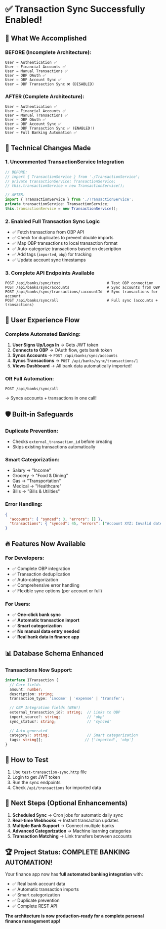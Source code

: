 # ✅ Transaction Sync Successfully Enabled!

## 🚀 What We Accomplished

### **BEFORE (Incomplete Architecture):**
```
User → Authentication ✅
User → Financial Accounts ✅  
User → Manual Transactions ✅
User → OBP OAuth ✅
User → OBP Account Sync ✅
User → OBP Transaction Sync ❌ (DISABLED)
```

### **AFTER (Complete Architecture):**
```
User → Authentication ✅
User → Financial Accounts ✅  
User → Manual Transactions ✅
User → OBP OAuth ✅
User → OBP Account Sync ✅
User → OBP Transaction Sync ✅ (ENABLED!)
User → Full Banking Automation ✅
```

## 🔧 Technical Changes Made

### 1. **Uncommented TransactionService Integration**
```typescript
// BEFORE:
// import { TransactionService } from './TransactionService';
// private transactionService: TransactionService;
// this.transactionService = new TransactionService();

// AFTER:
import { TransactionService } from './TransactionService';
private transactionService: TransactionService;
this.transactionService = new TransactionService();
```

### 2. **Enabled Full Transaction Sync Logic**
- ✅ Fetch transactions from OBP API
- ✅ Check for duplicates to prevent double imports
- ✅ Map OBP transactions to local transaction format
- ✅ Auto-categorize transactions based on description
- ✅ Add tags (`imported`, `obp`) for tracking
- ✅ Update account sync timestamps

### 3. **Complete API Endpoints Available**
```http
POST /api/banks/sync/test                     # Test OBP connection
POST /api/banks/sync/accounts                 # Sync accounts from OBP
POST /api/banks/sync/transactions/:accountId  # Sync transactions for account
POST /api/banks/sync/all                      # Full sync (accounts + transactions)
```

## 🎯 User Experience Flow

### **Complete Automated Banking:**

1. **User Signs Up/Logs In** → Gets JWT token
2. **Connects to OBP** → OAuth flow, gets bank token
3. **Syncs Accounts** → `POST /api/banks/sync/accounts`
4. **Syncs Transactions** → `POST /api/banks/sync/transactions/1`
5. **Views Dashboard** → All bank data automatically imported!

### **OR Full Automation:**
```http
POST /api/banks/sync/all
```
→ Syncs accounts + transactions in one call!

## 🛡️ Built-in Safeguards

### **Duplicate Prevention:**
- Checks `external_transaction_id` before creating
- Skips existing transactions automatically

### **Smart Categorization:**
- Salary → "Income"
- Grocery → "Food & Dining" 
- Gas → "Transportation"
- Medical → "Healthcare"
- Bills → "Bills & Utilities"

### **Error Handling:**
```json
{
  "accounts": { "synced": 3, "errors": [] },
  "transactions": { "synced": 45, "errors": ["Account XYZ: Invalid date"] }
}
```

## 🔥 Features Now Available

### **For Developers:**
- ✅ Complete OBP integration
- ✅ Transaction deduplication
- ✅ Auto-categorization
- ✅ Comprehensive error handling
- ✅ Flexible sync options (per account or full)

### **For Users:**
- ✅ **One-click bank sync** 
- ✅ **Automatic transaction import**
- ✅ **Smart categorization** 
- ✅ **No manual data entry needed**
- ✅ **Real bank data in finance app**

## 📊 Database Schema Enhanced

### **Transactions Now Support:**
```typescript
interface ITransaction {
  // Core fields
  amount: number;
  description: string;
  transaction_type: 'income' | 'expense' | 'transfer';
  
  // OBP Integration fields (NEW!)
  external_transaction_id?: string;  // Links to OBP
  import_source?: string;            // 'obp'
  sync_status?: string;              // 'synced'
  
  // Auto-generated
  category?: string;                 // Smart categorization
  tags: string[];                   // ['imported', 'obp']
}
```

## 🧪 How to Test

1. Use `test-transaction-sync.http` file
2. Login to get JWT token
3. Run the sync endpoints
4. Check `/api/transactions` for imported data

## 🎯 Next Steps (Optional Enhancements)

1. **Scheduled Sync** → Cron jobs for automatic daily sync
2. **Real-time Webhooks** → Instant transaction updates
3. **Multiple Bank Support** → Connect multiple banks
4. **Advanced Categorization** → Machine learning categories
5. **Transaction Matching** → Link transfers between accounts

## 🏆 Project Status: COMPLETE BANKING AUTOMATION!

Your finance app now has **full automated banking integration** with:
- ✅ Real bank account data
- ✅ Automatic transaction imports  
- ✅ Smart categorization
- ✅ Duplicate prevention
- ✅ Complete REST API

**The architecture is now production-ready for a complete personal finance management app!** 